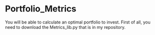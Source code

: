 # Portfolio_Metrics
You will be able to calculate an optimal portfolio to invest.
First of all, you need to download the Metrics_lib.py that is in my repository.
